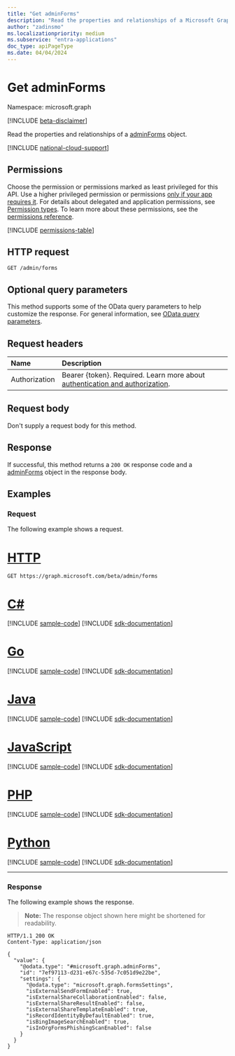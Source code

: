 ```yaml
---
title: "Get adminForms"
description: "Read the properties and relationships of a Microsoft Graph adminForms object."
author: "zadinsmo"
ms.localizationpriority: medium
ms.subservice: "entra-applications"
doc_type: apiPageType
ms.date: 04/04/2024
---
```


# Get adminForms
Namespace: microsoft.graph

[!INCLUDE [beta-disclaimer](../../includes/beta-disclaimer.md)]

Read the properties and relationships of a [adminForms](../resources/adminforms.md) object.

[!INCLUDE [national-cloud-support](../../includes/global-only.md)]

## Permissions
Choose the permission or permissions marked as least privileged for this API. Use a higher privileged permission or permissions [only if your app requires it](/graph/permissions-overview#best-practices-for-using-microsoft-graph-permissions). For details about delegated and application permissions, see [Permission types](/graph/permissions-overview#permission-types). To learn more about these permissions, see the [permissions reference](/graph/permissions-reference).

<!-- { "blockType": "permissions", "name": "adminforms_get" } -->
[!INCLUDE [permissions-table](../includes/permissions/adminforms-get-permissions.md)]

## HTTP request

<!-- {
  "blockType": "ignored"
}
-->
``` http
GET /admin/forms
```

## Optional query parameters
This method supports some of the OData query parameters to help customize the response. For general information, see [OData query parameters](/graph/query-parameters).

## Request headers
|Name|Description|
|:---|:---|
|Authorization|Bearer {token}. Required. Learn more about [authentication and authorization](/graph/auth/auth-concepts).|

## Request body
Don't supply a request body for this method.

## Response

If successful, this method returns a `200 OK` response code and a [adminForms](../resources/adminforms.md) object in the response body.

## Examples

### Request
The following example shows a request.
# [HTTP](#tab/http)
<!-- {
  "blockType": "request",
  "name": "get_adminforms"
}
-->
``` http
GET https://graph.microsoft.com/beta/admin/forms
```

# [C#](#tab/csharp)
[!INCLUDE [sample-code](../includes/snippets/csharp/get-adminforms-csharp-snippets.md)]
[!INCLUDE [sdk-documentation](../includes/snippets/snippets-sdk-documentation-link.md)]

# [Go](#tab/go)
[!INCLUDE [sample-code](../includes/snippets/go/get-adminforms-go-snippets.md)]
[!INCLUDE [sdk-documentation](../includes/snippets/snippets-sdk-documentation-link.md)]

# [Java](#tab/java)
[!INCLUDE [sample-code](../includes/snippets/java/get-adminforms-java-snippets.md)]
[!INCLUDE [sdk-documentation](../includes/snippets/snippets-sdk-documentation-link.md)]

# [JavaScript](#tab/javascript)
[!INCLUDE [sample-code](../includes/snippets/javascript/get-adminforms-javascript-snippets.md)]
[!INCLUDE [sdk-documentation](../includes/snippets/snippets-sdk-documentation-link.md)]

# [PHP](#tab/php)
[!INCLUDE [sample-code](../includes/snippets/php/get-adminforms-php-snippets.md)]
[!INCLUDE [sdk-documentation](../includes/snippets/snippets-sdk-documentation-link.md)]

# [Python](#tab/python)
[!INCLUDE [sample-code](../includes/snippets/python/get-adminforms-python-snippets.md)]
[!INCLUDE [sdk-documentation](../includes/snippets/snippets-sdk-documentation-link.md)]

---

### Response
The following example shows the response.
>**Note:** The response object shown here might be shortened for readability.
<!-- {
  "blockType": "response",
  "truncated": true,
  "@odata.type": "microsoft.graph.adminForms"
}
-->
``` http
HTTP/1.1 200 OK
Content-Type: application/json

{
  "value": {
    "@odata.type": "#microsoft.graph.adminForms",
    "id": "7ef97113-d231-e67c-535d-7c051d9e22be",
    "settings": {
      "@odata.type": "microsoft.graph.formsSettings",
      "isExternalSendFormEnabled": true,
      "isExternalShareCollaborationEnabled": false,
      "isExternalShareResultEnabled": false,
      "isExternalShareTemplateEnabled": true,
      "isRecordIdentityByDefaultEnabled": true,
      "isBingImageSearchEnabled": true,
      "isInOrgFormsPhishingScanEnabled": false
    }
  }
}
```

